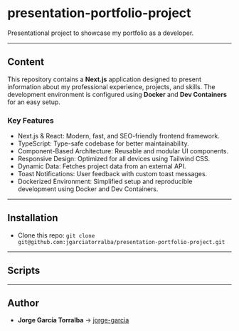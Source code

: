# presentation-portfolio-project

Presentational project to showcase my portfolio as a developer.

---

## Content

This repository contains a **Next.js** application designed to present information about my professional experience, projects, and skills. The development environment is configured using **Docker** and **Dev Containers** for an easy setup.

### Key Features

- Next.js & React: Modern, fast, and SEO-friendly frontend framework.
- TypeScript: Type-safe codebase for better maintainability.
- Component-Based Architecture: Reusable and modular UI components.
- Responsive Design: Optimized for all devices using Tailwind CSS.
- Dynamic Data: Fetches project data from an external API.
- Toast Notifications: User feedback with custom toast messages.
- Dockerized Environment: Simplified setup and reproducible development using Docker and Dev Containers.

---

## Installation

- Clone this repo: `git clone git@github.com:jgarciatorralba/presentation-portfolio-project.git`

---

## Scripts

---

## Author

- **Jorge García Torralba** &#8594; [jorge-garcia](https://github.com/jgarciatorralba)
